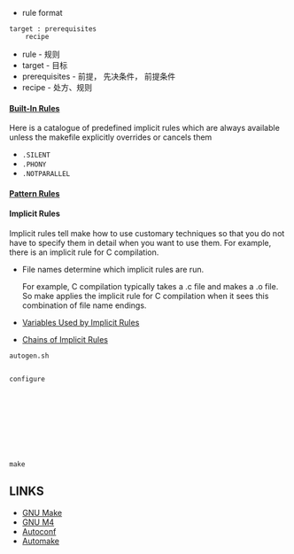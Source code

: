 




* rule format

```
target : prerequisites
	recipe
```

* rule - 规则
* target - 目标
* prerequisites - 前提， 先决条件， 前提条件
* recipe - 处方、规则


#### [Built-In Rules](https://www.gnu.org/software/make/manual/html_node/Catalogue-of-Rules.html)

Here is a catalogue of predefined implicit rules which are always available
unless the makefile explicitly overrides or cancels them


* `.SILENT`
* `.PHONY`
* `.NOTPARALLEL`


#### [Pattern Rules](https://www.gnu.org/software/make/manual/html_node/Pattern-Rules.html)


#### Implicit Rules

Implicit rules tell make how to use customary techniques so that you do not have
to specify them in detail when you want to use them. For example, there is an
implicit rule for C compilation.

*  File names determine which implicit rules are run.

	For example, C compilation typically takes a .c file and makes a .o file. So
	make applies the implicit rule for C compilation when it sees this
	combination of file name endings.




* [Variables Used by Implicit Rules](https://www.gnu.org/software/make/manual/html_node/Implicit-Variables.html)
* [Chains of Implicit Rules](https://www.gnu.org/software/make/manual/html_node/Chained-Rules.html)




```
autogen.sh


configure










make

```



## LINKS


* [GNU Make](https://www.gnu.org/software/make/manual/html_node/index.html#SEC_Contents)
* [GNU M4](https://www.gnu.org/software/m4/m4.html)
* [Autoconf](https://www.gnu.org/software/autoconf/autoconf.html)
* [Automake](https://www.gnu.org/software/automake/)
